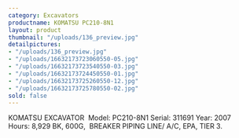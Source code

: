 ```yaml
---
category: Excavators
productname: KOMATSU PC210-8N1
layout: product
thumbnail: "/uploads/136_preview.jpg"
detailpictures:
- "/uploads/136_preview.jpg"
- "/uploads/16632173723060550-05.jpg"
- "/uploads/16632173723540550-03.jpg"
- "/uploads/16632173724450550-01.jpg"
- "/uploads/16632173725260550-12.jpg"
- "/uploads/16632173725780550-02.jpg"
sold: false
---
```


KOMATSU EXCAVATOR&nbsp;
Model:&nbsp;PC210-8N1
Serial: 311691
Year:&nbsp;2007
Hours:&nbsp;8,929
BK, 600G, &nbsp;BREAKER PIPING LINE/ A/C, EPA, TIER 3.


